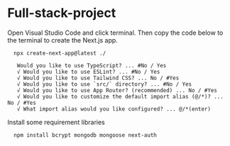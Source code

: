 # Full-stack-project

Open Visual Studio Code and click terminal. Then copy the code below to the terminal to create the Next.js app.

      npx create-next-app@latest ./

       Would you like to use TypeScript? ... #No / Yes
       √ Would you like to use ESLint? ... #No / Yes   
       √ Would you like to use Tailwind CSS? ... No / #Yes
       √ Would you like to use `src/` directory? ... #No / Yes
       √ Would you like to use App Router? (recommended) ... No / #Yes
       √ Would you like to customize the default import alias (@/*)? ... No / #Yes
       √ What import alias would you like configured? ... @/*(enter)

Install some requirement libraries 
   
      npm install bcrypt mongodb mongoose next-auth
